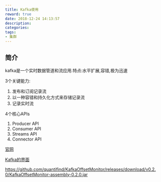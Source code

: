 ```yaml
---
title: Kafka使用
reward: true
date: 2018-12-24 14:13:57
description:
categories:
tags:
- 集群
---
```


## 简介

kafka是一个实时数据管道和流应用.特点:水平扩展,容错,极为迅速

3个关键能力:

1. 发布和订阅记录流
2. 以一种容错和持久化方式来存储记录流
3. 记录实时流

4个核心APIs

1. Producer API
2. Consumer API
3. Streams API
4. Connector API

[官网](http://kafka.apache.org/)

[Kafka的界面](https://github.com/linkedin/kafka-monitor)

https://github.com/quantifind/KafkaOffsetMonitor/releases/download/v0.2.0/KafkaOffsetMonitor-assembly-0.2.0.jar